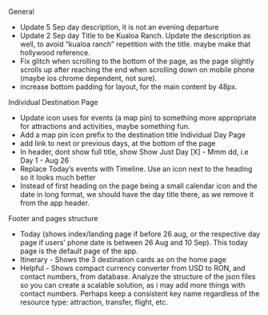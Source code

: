General

- Update 5 Sep day description, it is not an evening departure
- Update 2 Sep day Title to be Kualoa Ranch. Update the description as well, to avoid “kualoa ranch” repetition with the title. maybe make that hollywood reference.
- Fix glitch when scrolling to the bottom of the page, as the page slightly scrolls up after reaching the end when scrolling down on mobile phone (maybe ios chrome dependent, not sure).
- increase bottom padding for layout, for the main content by 48px.

Individual Destination Page

- Update icon uses for events (a map pin) to something more appropriate for attractions and activities, maybe something fun.
- Add a map pin icon prefix to the destination title
  Individual Day Page
- add link to next or previous days, at the bottom of the page
- In header, dont show full title, show Show Just Day [X] - Mmm dd, i.e Day 1 - Aug 26
- Replace Today’s events with Timeline. Use an icon next to the heading so it looks much better
- Instead of first heading on the page being a small calendar icon and the date in long format, we should have the day title there, as we remove it from the app header.

Footer and pages structure

- Today (shows index/landing page if before 26 aug, or the respective day page if users’ phone date is between 26 Aug and 10 Sep). This today page is the default page of the app.
- Itinerary - Shows the 3 destination cards as on the home page
- Helpful - Shows compact currency converter from USD to RON, and contact numbers, from database. Analyze the structure of the json files so you can create a scalable solution, as i may add more things with contact numbers. Perhaps keep a consistent key name regardless of the resource type: attraction, transfer, flight, etc.

